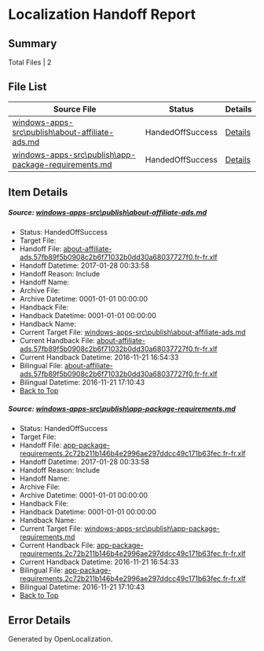 # <a name='report-top'></a> Localization Handoff Report

## Summary
 Total Files | 2

## File List
 Source File | Status | Details 
 ----------- | ------ | ------- 
 [windows-apps-src\publish\about-affiliate-ads.md](https://cpubwin.visualstudio.com/windows-uwp/_git/windows-uwp/commit/eab549f16225cb650d9c914f18736c1a1f0ae02e?path=windows-apps-src%2Fpublish%2Fabout-affiliate-ads.md&_a=contents) | HandedOffSuccess | [Details](#4b0b6f11d3ae1a01ed61b43865910c73106d6ca84778)
 [windows-apps-src\publish\app-package-requirements.md](https://cpubwin.visualstudio.com/windows-uwp/_git/windows-uwp/commit/c1ffc00430e12ea400f51522aff59ec0d6a179b9?path=windows-apps-src%2Fpublish%2Fapp-package-requirements.md&_a=contents) | HandedOffSuccess | [Details](#d212d36b3e279dec14ddab38606c447801390e9a4794)

## Item Details
##### <a name='4b0b6f11d3ae1a01ed61b43865910c73106d6ca84778'></a> Source: [windows-apps-src\publish\about-affiliate-ads.md](https://cpubwin.visualstudio.com/windows-uwp/_git/windows-uwp/commit/eab549f16225cb650d9c914f18736c1a1f0ae02e?path=windows-apps-src%2Fpublish%2Fabout-affiliate-ads.md&_a=contents)
* Status: HandedOffSuccess
* Target File: 
* Handoff File: [about-affiliate-ads.57fb89f5b0908c2b6f71032b0dd30a68037727f0.fr-fr.xlf](https://cpubwin.visualstudio.com/windows-uwp/_git/WDCLib.handoff/commit/14e35da5f4939f2faf5c9dbd09c069e624e83343?path=ol-handoff%2Fcpubwin%2Fwindows-uwp.fr-fr%2Fmaster%2Fabout-affiliate-ads.57fb89f5b0908c2b6f71032b0dd30a68037727f0.fr-fr.xlf&_a=contents)
* Handoff Datetime: 2017-01-28 00:33:58
* Handoff Reason: Include
* Handoff Name: 
* Archive File: 
* Archive Datetime: 0001-01-01 00:00:00
* Handback File: 
* Handback Datetime: 0001-01-01 00:00:00
* Handback Name: 
* Current Target File: [windows-apps-src\publish\about-affiliate-ads.md](https://cpubwin.visualstudio.com/windows-uwp/_git/windows-uwp.fr-fr/commit/b499722b387bb5bf9961078746547751e280aace?path=windows-apps-src%2Fpublish%2Fabout-affiliate-ads.md&_a=contents)
* Current Handback File: [about-affiliate-ads.57fb89f5b0908c2b6f71032b0dd30a68037727f0.fr-fr.xlf](https://cpubwin.visualstudio.com/windows-uwp/_git/WDCLib.handback/commit/a2b58f321961fe8e5a80c86cd6d53f983c3d6f0e?path=ol-handback%2Fcpubwin%2Fwindows-uwp.fr-fr%2Fmaster%2Fabout-affiliate-ads.57fb89f5b0908c2b6f71032b0dd30a68037727f0.fr-fr.xlf&_a=contents)
* Current Handback Datetime: 2016-11-21 16:54:33
* Bilingual File: [about-affiliate-ads.57fb89f5b0908c2b6f71032b0dd30a68037727f0.fr-fr.xlf](https://cpubwin.visualstudio.com/windows-uwp/_git/WDCLib.handback/commit/a2b58f321961fe8e5a80c86cd6d53f983c3d6f0e?path=ol-handback%2Fcpubwin%2Fwindows-uwp.fr-fr%2Fmaster%2Fabout-affiliate-ads.57fb89f5b0908c2b6f71032b0dd30a68037727f0.fr-fr.xlf&_a=contents)
* Bilingual Datetime: 2016-11-21 17:10:43
* [Back to Top](#report-top)

##### <a name='d212d36b3e279dec14ddab38606c447801390e9a4794'></a> Source: [windows-apps-src\publish\app-package-requirements.md](https://cpubwin.visualstudio.com/windows-uwp/_git/windows-uwp/commit/c1ffc00430e12ea400f51522aff59ec0d6a179b9?path=windows-apps-src%2Fpublish%2Fapp-package-requirements.md&_a=contents)
* Status: HandedOffSuccess
* Target File: 
* Handoff File: [app-package-requirements.2c72b211b146b4e2996ae297ddcc49c171b63fec.fr-fr.xlf](https://cpubwin.visualstudio.com/windows-uwp/_git/WDCLib.handoff/commit/14e35da5f4939f2faf5c9dbd09c069e624e83343?path=ol-handoff%2Fcpubwin%2Fwindows-uwp.fr-fr%2Fmaster%2Fapp-package-requirements.2c72b211b146b4e2996ae297ddcc49c171b63fec.fr-fr.xlf&_a=contents)
* Handoff Datetime: 2017-01-28 00:33:58
* Handoff Reason: Include
* Handoff Name: 
* Archive File: 
* Archive Datetime: 0001-01-01 00:00:00
* Handback File: 
* Handback Datetime: 0001-01-01 00:00:00
* Handback Name: 
* Current Target File: [windows-apps-src\publish\app-package-requirements.md](https://cpubwin.visualstudio.com/windows-uwp/_git/windows-uwp.fr-fr/commit/b499722b387bb5bf9961078746547751e280aace?path=windows-apps-src%2Fpublish%2Fapp-package-requirements.md&_a=contents)
* Current Handback File: [app-package-requirements.2c72b211b146b4e2996ae297ddcc49c171b63fec.fr-fr.xlf](https://cpubwin.visualstudio.com/windows-uwp/_git/WDCLib.handback/commit/a2b58f321961fe8e5a80c86cd6d53f983c3d6f0e?path=ol-handback%2Fcpubwin%2Fwindows-uwp.fr-fr%2Fmaster%2Fapp-package-requirements.2c72b211b146b4e2996ae297ddcc49c171b63fec.fr-fr.xlf&_a=contents)
* Current Handback Datetime: 2016-11-21 16:54:33
* Bilingual File: [app-package-requirements.2c72b211b146b4e2996ae297ddcc49c171b63fec.fr-fr.xlf](https://cpubwin.visualstudio.com/windows-uwp/_git/WDCLib.handback/commit/a2b58f321961fe8e5a80c86cd6d53f983c3d6f0e?path=ol-handback%2Fcpubwin%2Fwindows-uwp.fr-fr%2Fmaster%2Fapp-package-requirements.2c72b211b146b4e2996ae297ddcc49c171b63fec.fr-fr.xlf&_a=contents)
* Bilingual Datetime: 2016-11-21 17:10:43
* [Back to Top](#report-top)


## Error Details

Generated by OpenLocalization.
